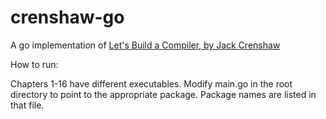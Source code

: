 # crenshaw-go

A go implementation of [Let's Build a Compiler, by Jack Crenshaw](http://compilers.iecc.com/crenshaw/)

How to run:

Chapters 1-16 have different executables. Modify main.go in the root directory to point to the appropriate package. Package names are listed in that file.

